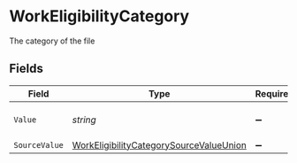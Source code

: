 # WorkEligibilityCategory

The category of the file


## Fields

| Field                                                                                                         | Type                                                                                                          | Required                                                                                                      | Description                                                                                                   |
| ------------------------------------------------------------------------------------------------------------- | ------------------------------------------------------------------------------------------------------------- | ------------------------------------------------------------------------------------------------------------- | ------------------------------------------------------------------------------------------------------------- |
| `Value`                                                                                                       | *string*                                                                                                      | :heavy_minus_sign:                                                                                            | The category of the file                                                                                      |
| `SourceValue`                                                                                                 | [WorkEligibilityCategorySourceValueUnion](../../Models/Components/WorkEligibilityCategorySourceValueUnion.md) | :heavy_minus_sign:                                                                                            | N/A                                                                                                           |